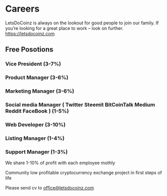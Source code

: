 # Careers
LetsDoCoinz is always on the lookout for good people to join our family. If you’re looking for a great place to work – look on further. https://letsdocoinz.com

## Free Posotions

### Vice President (3-7%)

### Product Manager (3-6%)

### Marketing Manager (3-6%)

### Social media Manager ( Twitter Steemit BitCoinTalk Medium Reddit FaceBook ) (1-5%)

### Web Developer (3-10%)

### Listing Manager (1-4%)

### Support Manager (1-3%)

We share 1-10% of profit with each employee mothly

Community low profitable cryptocurrency exchange project in first steps of life

Please send cv to office@letsdocoinz.com

